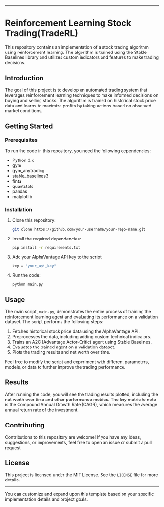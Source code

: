 

---

# Reinforcement Learning Stock Trading(TradeRL)

This repository contains an implementation of a stock trading algorithm using reinforcement learning. The algorithm is trained using the Stable Baselines library and utilizes custom indicators and features to make trading decisions.


## Introduction

The goal of this project is to develop an automated trading system that leverages reinforcement learning techniques to make informed decisions on buying and selling stocks. The algorithm is trained on historical stock price data and learns to maximize profits by taking actions based on observed market conditions.

## Getting Started

### Prerequisites

To run the code in this repository, you need the following dependencies:

- Python 3.x
- gym
- gym_anytrading
- stable_baselines3
- finta
- quantstats
- pandas
- matplotlib

### Installation

1. Clone this repository:

   ```bash
   git clone https://github.com/your-username/your-repo-name.git
   ```

2. Install the required dependencies:

   ```bash
   pip install -r requirements.txt
   ```

3. Add your AlphaVantage API key to the script:

   ```python
   key = "your_api_key"
   ```

4. Run the code:

   ```bash
   python main.py
   ```

## Usage

The main script, `main.py`, demonstrates the entire process of training the reinforcement learning agent and evaluating its performance on a validation dataset. The script performs the following steps:

1. Fetches historical stock price data using the AlphaVantage API.
2. Preprocesses the data, including adding custom technical indicators.
3. Trains an A2C (Advantage Actor-Critic) agent using Stable Baselines.
4. Evaluates the trained agent on a validation dataset.
5. Plots the trading results and net worth over time.

Feel free to modify the script and experiment with different parameters, models, or data to further improve the trading performance.

## Results

After running the code, you will see the trading results plotted, including the net worth over time and other performance metrics. The key metric to note is the Compound Annual Growth Rate (CAGR), which measures the average annual return rate of the investment.

## Contributing

Contributions to this repository are welcome! If you have any ideas, suggestions, or improvements, feel free to open an issue or submit a pull request.

## License

This project is licensed under the MIT License. See the `LICENSE` file for more details.

---

You can customize and expand upon this template based on your specific implementation details and project goals.